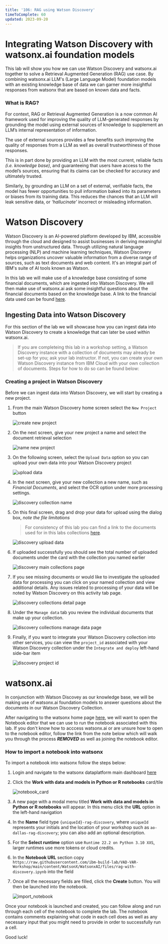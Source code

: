 ```yaml
---
title: '106: RAG using Watson Discovery'
timeToComplete: 60
updated: 2023-09-20
---
```


# Integrating Watson Discovery with watsonx.ai foundation models

This lab will show you how we can use Watson Discovery and watsonx.ai together to solve a Retrieval Augmented Generation (RAG) use case. By combining watsonx.ai LLM's (Large Language Model) foundation models with an existing knowledge base of data we can garner more insightful responses from watsonx that are based on known data and facts.

### What is RAG? 

For context, RAG or Retrieval Augmented Generation is a now common AI framework used for improving the quality of LLM-generated responses by grounding the model using external sources of knowledge to supplement an LLM’s internal representation of information. 

The use of external sources provides a few benefits such improving the quality of responses from a LLM as well as overall trustworthiness of those responses. 

This is in part done by providing an LLM with the most current, reliable facts _(i.e. knowledge base)_, and guaranteeing that users have access to the model’s sources, ensuring that its claims can be checked for accuracy and ultimately trusted.

Similarly, by grounding an LLM on a set of external, verifiable facts, the model has fewer opportunities to pull information baked into its parameters or biases from its training data. This reduces the chances that an LLM will leak sensitive data, or _‘hallucinate’_ incorrect or misleading information.

# Watson Discovery

Watson Discovery is an AI-powered platform developed by IBM, accessible through the cloud and designed to assist businesses in deriving meaningful insights from unstructured data. Through  utilizing natural language processing (NLP) and machine learning techniques, Watson Discovery helps organizations uncover valuable information from a diverse range of sources, such as text documents and web content. It's an integral part of IBM's suite of AI tools known as Watson.

In this lab we will make use of a knowledge base consisting of some financial documents, which are ingested into Watson Discovery. We will then make use of watsonx.ai ask some insightful questions about the financial documents based on the knowledge base. A link to the financial data used can be found [here](https://github.com/ibm-build-lab/VAD-VAR-Workshop/tree/87155f66db7248994ff17fc0dfe80a3b99b64fc9/content/Watsonx/WatsonxAI/docs).  

## Ingesting Data into Watson Discovery

For this section of the lab we will showcase how you can ingest data into Watson Discovery to create a knowledge that can later be used within watsonx.ai. 

> If you are completeing this lab in a workshop setting, a Watson Discovery instance with a collection of documents may already be set-up for you; ask your lab instructor. 
> If not, you can create your own Watson Discovery instance from IBM Cloud with your own collection of documents. Steps for how to do so can be found below:

 
### Creating a project in Watson Discovery

Before we can ingest data into Watson Discovery, we will start by creating a new project.


1. From the main Watson Discovery home screen select the `New Project` button

    ![create new project](./images/106/1-Discovery-Create-Project.png)   

2. On the next screen, give your new project a name and select the document retrieval selection

    ![name new project](./images/106/2-Discovery-Name-Project.png)

3. On the following screen, select the `Upload Data` option so you can upload your own data into your Watson Discovery project

    ![upload data](./images/106/3-Discovery-Upload-Data.png)

4. In the next screen, give your new collection a new name, such as _Financial Documents_, and select the OCR option under more processing settings.

    ![discovery collection name](./images/106/4-Discovery-Collection.png)

5. On this final screen, drag and drop your data for upload using the dialog box, _note the file limitations_
    
    > For consistency of this lab you can find a link to the documents used for in this labs collections [here](https://github.com/ibm-build-lab/VAD-VAR-Workshop/tree/87155f66db7248994ff17fc0dfe80a3b99b64fc9/content/Watsonx/WatsonxAI/docs).

    ![discovery upload data](./images/106/5-Discovery-Upload-Page.png)

6. If uploaded successfully you should see the total number of uploaded documents under the card with the collection you named earlier

    ![discovery main collections page](./images/106/6-Discovery-Main-Collections.png)

7. If you see missing documents or would like to investigate the uploaded data for processing you can click on your named collection and view additional details. Any issues related to processing of your data will be noted by Watson Discovery on this activity tab page.

    ![discovery collections detail page](./images/106/7-Discovery-Collection-Details.png)

8. Under the `Manage data` tab you review the individual documents that make up your collection.

    ![discovery collections manage data page](./images/106/8-Discovery-Manage-Collection.png)
 
9. Finally, if you want to integrate your Watson Discovery collection into other services, you can view the `project_id` associated with your Watson Discovery collection under the `Integrate and deploy` left-hand side-bar item 

    ![discovery project id](./images/106/9-Discovery-Find-Project-ID.png)


# watsonx.ai

In conjunction with Watson Discovey as our knowledge base, we will be making use of watsonx.ai foundation models to answer questions about the documents in our Watson Discovery Collection.

After navigating to the watsonx home page [here](https://dataplatform.cloud.ibm.com/wx/home), we will want to open the Notebook editor that we can use to run the notebook associated with this lab. If you don't know how to acccess watsonx.ai or are unsure how to open to the notebook editor, follow the link from the note below which will walk you through the process ***REMOVED*** as well as joining the notebook editor.

### How to import a notebook into watsonx

To import a notebook into watsonx follow the steps below:

1. Login and navigate to the watsonx dataplatform main dashboard [here](https://dataplatform.cloud.ibm.com/wx/home)

2. Click the **Work with data and models in Python or R notebooks** card/tile

    ![notebook_card](./images/106/10-Dashboard-Notebook-Tile.png)

3. A new page with a modal menu titled **Work with data and models in Python or R notebooks** will appear. In this menu click the **URL** option in the left-hand navigation

4. In the **Name** field type `{uniqueId}-rag-discovery`, where `uniqueId` represents your initials and the location of your workshop such as `ao-dallas-rag-discovery`; you can also add an optional description.

5. For the **Select runtime** option use `Runtime 22.2 on Python 3.10 XXS`, larger runtimes use more tokens or cloud credits.

6. In the **Notebook URL** section copy `https://raw.githubusercontent.com/ibm-build-lab/VAD-VAR-Workshop/main/content/WatsonX/WatsonxAI/files/rag-with-discovery.ipynb` into the field

7. Once all the necessary fields are filled, click the **Create** button. You will then be launched into the notebook.

    ![import_notebook](./images/106/11-Create-Notebook.png)
    

Once your notebook is launched and created, you can follow along and run through each cell of the notebook to complete the lab. The notebook contains comments explaining what code in each cell does as well as any necessary input that you might need to provide in order to successfully run a cell.

Good luck!
